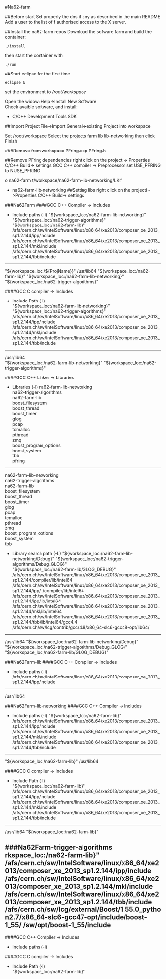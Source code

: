 #Na62-farm

##Before start
Set properly the dns if any as described in the main README
Add a user to the list of f authorised access to the X server.

##Install the na62-farm repos
Download the sofware farm and build the container:
	
	./install

then start the container with 

	./run

##Start eclipse for the first time

	eclipse &

set the environment to */root/workspace*

Open the widow: Help->Install New Software  
Check avaible software, and install:

- C/C++ Development Tools SDK

##Import Project
File->Import
	General->existing Project into workspace

Set /root/workspace
Select the projects
farm
lib
lib-networking
then click Finish

###Remove from workspace
PFring.cpp
PFring.h 

##Remove PFring dependencies
right click on the project -> Properties
	C/C++ Build-> settings 
		GCC C++ compiler -> Preprocessor
set USE_PFRING to NUSE_PFRING

o na62-farm
t/workspace/na62-farm-lib-networking/LKr' 
- na62-farm-lib-networking
##Setting libs
right click on the projecti ->Properties
	C/C++ Build-> settings

###Na62Farm
####GCC C++ Compiler -> Includes
- Include paths (-l)
"${workspace_loc:/na62-farm-lib-networking}"  
"${workspace_loc:/na62-trigger-algorithms}"  
"${workspace_loc:/na62-farm-lib}"  
/afs/cern.ch/sw/IntelSoftware/linux/x86_64/xe2013/composer_xe_2013_sp1.2.144/ipp/include  
/afs/cern.ch/sw/IntelSoftware/linux/x86_64/xe2013/composer_xe_2013_sp1.2.144/mkl/include  
/afs/cern.ch/sw/IntelSoftware/linux/x86_64/xe2013/composer_xe_2013_sp1.2.144/tbb/include  
----

"${workspace_loc:/${ProjName}}"
/usr/lib64
"${workspace_loc:/na62-farm-lib}"
"${workspace_loc:/na62-farm-lib-networking}"
"${workspace_loc:/na62-trigger-algorithms}"

####GCC C compiler -> Includes
- Include Path (-l)  
"${workspace_loc:/na62-farm-lib-networking}"  
"${workspace_loc:/na62-trigger-algorithms}"  
/afs/cern.ch/sw/IntelSoftware/linux/x86_64/xe2013/composer_xe_2013_sp1.2.144/ipp/include  
/afs/cern.ch/sw/IntelSoftware/linux/x86_64/xe2013/composer_xe_2013_sp1.2.144/mkl/include  
/afs/cern.ch/sw/IntelSoftware/linux/x86_64/xe2013/composer_xe_2013_sp1.2.144/tbb/include  
-----------------------
/usr/lib64  
"${workspace_loc:/na62-farm-lib-networking}"  
"${workspace_loc:/na62-trigger-algorithms}"  

####GCC C++ Linker -> Libraries
- Libraries (-l)
na62-farm-lib-networking  
na62-trigger-algorithms  
na62-farm-lib  
boost_filesystem  
boost_thread  
boost_timer  
glog  
pcap  
tcmalloc  
pthread  
zmq  
boost_program_options  
boost_system  
tbb  
pfring  
-------------------
na62-farm-lib-networking  
na62-trigger-algorithms  
na62-farm-lib  
boost_filesystem  
boost_thread  
boost_timer  
glog  
pcap  
tcmalloc  
pthread  
zmq  
boost_program_options  
boost_system  
tbb  

- Library search path (-L)
"${workspace_loc:/na62-farm-lib-networking/Debug}"  
"${workspace_loc:/na62-trigger-algorithms/Debug_GLOG}"  
"${workspace_loc:/na62-farm-lib/GLOG_DEBUG}"  
/afs/cern.ch/sw/IntelSoftware/linux/x86_64/xe2013/composer_xe_2013_sp1.2.144/compiler/lib/intel64  
/afs/cern.ch/sw/IntelSoftware/linux/x86_64/xe2013/composer_xe_2013_sp1.2.144/ipp/../compiler/lib/intel64  
/afs/cern.ch/sw/IntelSoftware/linux/x86_64/xe2013/composer_xe_2013_sp1.2.144/ipp/lib/intel64  
/afs/cern.ch/sw/IntelSoftware/linux/x86_64/xe2013/composer_xe_2013_sp1.2.144/mkl/lib/intel64  
/afs/cern.ch/sw/IntelSoftware/linux/x86_64/xe2013/composer_xe_2013_sp1.2.144/tbb/lib/intel64/gcc4.4  
/afs/cern.ch/sw/lcg/contrib/gcc/4.8/x86_64-slc6-gcc48-opt/lib64/  
--------
/usr/lib64
"${workspace_loc:/na62-farm-lib-networking/Debug}"
"${workspace_loc:/na62-trigger-algorithms/Debug_GLOG}"
"${workspace_loc:/na62-farm-lib/GLOG_DEBUG}"

###Na62Farm-lib
####GCC C++ Compiler -> Includes
- Include paths (-l)
/afs/cern.ch/sw/IntelSoftware/linux/x86_64/xe2013/composer_xe_2013_sp1.2.144/ipp/include
------------
/usr/lib64

###Na62Farm-lib-networking
####GCC C++ Compiler -> Includes
- Include paths (-l)
"${workspace_loc:/na62-farm-lib}"
/afs/cern.ch/sw/IntelSoftware/linux/x86_64/xe2013/composer_xe_2013_sp1.2.144/ipp/include
/afs/cern.ch/sw/IntelSoftware/linux/x86_64/xe2013/composer_xe_2013_sp1.2.144/mkl/include
/afs/cern.ch/sw/IntelSoftware/linux/x86_64/xe2013/composer_xe_2013_sp1.2.144/tbb/include
---------------
"${workspace_loc:/na62-farm-lib}"
/usr/lib64

####GCC C compiler -> Includes
- Include Path (-l)  
"${workspace_loc:/na62-farm-lib}"
/afs/cern.ch/sw/IntelSoftware/linux/x86_64/xe2013/composer_xe_2013_sp1.2.144/ipp/include
/afs/cern.ch/sw/IntelSoftware/linux/x86_64/xe2013/composer_xe_2013_sp1.2.144/mkl/include
/afs/cern.ch/sw/IntelSoftware/linux/x86_64/xe2013/composer_xe_2013_sp1.2.144/tbb/include
------
/usr/lib64
"${workspace_loc:/na62-farm-lib}"


###Na62Farm-trigger-algorithms
rkspace_loc:/na62-farm-lib}"
/afs/cern.ch/sw/IntelSoftware/linux/x86_64/xe2013/composer_xe_2013_sp1.2.144/ipp/include
/afs/cern.ch/sw/IntelSoftware/linux/x86_64/xe2013/composer_xe_2013_sp1.2.144/mkl/include
/afs/cern.ch/sw/IntelSoftware/linux/x86_64/xe2013/composer_xe_2013_sp1.2.144/tbb/include
/afs/cern.ch/sw/lcg/external/Boost/1.55.0_python2.7/x86_64-slc6-gcc47-opt/include/boost-1_55/
/sw/opt/boost-1_55/include
----

####GCC C++ Compiler -> Includes
- Include paths (-l)


####GCC C compiler -> Includes
- Include Path (-l)  
"${workspace_loc:/na62-farm-lib}"


